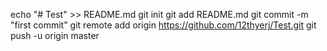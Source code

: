 echo "# Test" >> README.md
git init
git add README.md
git commit -m "first commit"
git remote add origin https://github.com/12thyerj/Test.git
git push -u origin master
